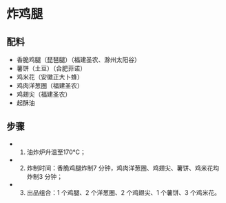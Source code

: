 # 炸鸡腿

## 配料

- 香脆鸡腿（琵琶腿）（福建圣农、滁州太阳谷）
- 薯饼（土豆）（合肥菲诺）
- 鸡米花（安徽正大卜蜂）
- 鸡肉洋葱圈（福建圣农）
- 鸡翅尖（福建圣农）
- 起酥油

## 步骤

- 1. 油炸炉升温至170℃；
- 2. 炸制时间：香脆鸡腿炸制7 分钟，鸡肉洋葱圈、鸡翅尖、薯饼、鸡米花均炸制3 分钟；
- 3. 出品组合：1 个鸡腿、2 个洋葱圈、2 个鸡翅尖、1 个薯饼、3 个鸡米花。

